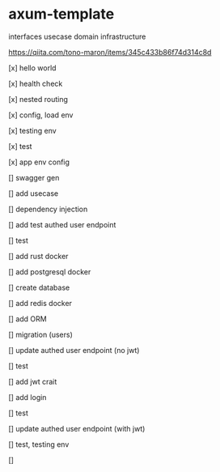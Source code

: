 # axum-template

interfaces
usecase
domain
infrastructure

https://qiita.com/tono-maron/items/345c433b86f74d314c8d

[x] hello world

[x] health check

[x] nested routing

[x] config, load env

[x] testing env

[x] test

[x] app env config

[] swagger gen

[] add usecase

[] dependency injection

[] add test authed user endpoint

[] test

[] add rust docker

[] add postgresql docker

[] create database

[] add redis docker

[] add ORM

[] migration (users)

[] update authed user endpoint (no jwt)

[] test

[] add jwt crait

[] add login

[] test

[] update authed user endpoint (with jwt)

[] test, testing env

[]
